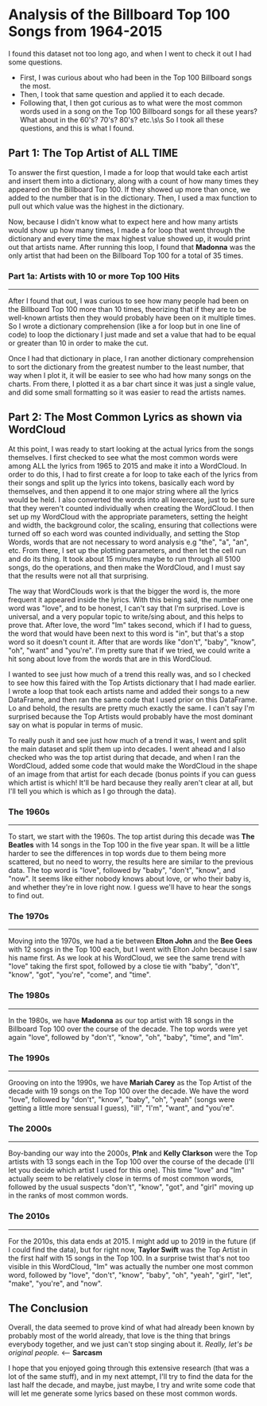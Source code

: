 # Analysis of the Billboard Top 100 Songs from 1964-2015 

I found this dataset not too long ago, and when I went to check it out I had some questions.

- First, I was curious about who had been in the Top 100 Billboard songs the most.
- Then, I took that same question and applied it to each decade.
- Following that, I then got curious as to what were the most common words used in a song on the Top 100 Billboard songs for all these years? What about in the 60's? 70's? 80's? etc.\s\s
So I took all these questions, and this is what I found.

## Part 1: The Top Artist of ALL TIME

To answer the first question, I made a for loop that would take each artist and insert them into a dictionary, along with a count of how many times they appeared on the Billboard Top 100. If they showed up more than once, we added to the number that is in the dictionary. Then, I used a max function to pull out which value was the highest in the dictionary. 

Now, because I didn't know what to expect here and how many artists would show up how many times, I made a for loop that went through the dictionary and every time the max highest value showed up, it would print out that artists name. After running this loop, I found that __Madonna__ was the only artist that had been on the Billboard Top 100 for a total of 35 times.

### Part 1a: Artists with 10 or more Top 100 Hits
--- 
After I found that out, I was curious to see how many people had been on the Billboard Top 100 more than 10 times, theorizing that if they are to be well-known artists then they would probably have been on it multiple times. So I wrote a dictionary comprehension (like a for loop but in one line of code) to loop the dictionary I just made and set a value that had to be equal or greater than 10 in order to make the cut.

Once I had that dictionary in place, I ran another dictionary comprehension to sort the dictionary from the greatest number to the least number, that way when I plot it, it will be easier to see who had how many songs on the charts. From there, I plotted it as a bar chart since it was just a single value, and did some small formatting so it was easier to read the artists names.


## Part 2: The Most Common Lyrics as shown via WordCloud

At this point, I was ready to start looking at the actual lyrics from the songs themselves. I first checked to see what the most common words were among ALL the lyrics from 1965 to 2015 and make it into a WordCloud. In order to do this, I had to first create a for loop to take each of the lyrics from their songs and split up the lyrics into tokens, basically each word by themselves, and then append it to one major string where all the lyrics would be held. I also converted the words into all lowercase, just to be sure that they weren't counted individually when creating the WordCloud. I then set up my WordCloud with the appropriate parameters, setting the height and width, the background color, the scaling, ensuring that collections were turned off so each word was counted individually, and setting the Stop Words, words that are not necessary to word analysis e.g "the", "a", "an", etc. From there, I set up the plotting parameters, and then let the cell run and do its thing. It took about 15 minutes maybe to run through all 5100 songs, do the operations, and then make the WordCloud, and I must say that the results were not all that surprising.

The way that WordClouds work is that the bigger the word is, the more frequent it appeared inside the lyrics. With this being said, the number one word was "love", and to be honest, I can't say that I'm surprised. Love is universal, and a very popular topic to write/sing about, and this helps to prove that. After love, the word "Im" takes second, which if I had to guess, the word that would have been next to this word is "in", but that's a stop word so it doesn't count it. After that are words like "don't", "baby", "know", "oh", "want" and "you're". I'm pretty sure that if we tried, we could write a hit song about love from the words that are in this WordCloud.

I wanted to see just how much of a trend this really was, and so I checked to see how this faired with the Top Artists dictionary that I had made earlier. I wrote a loop that took each artists name and added their songs to a new DataFrame, and then ran the same code that I used prior on this DataFrame. Lo and behold, the results are pretty much exactly the same. I can't say I'm surprised because the Top Artists would probably have the most dominant say on what is popular in terms of music.

To really push it and see just how much of a trend it was, I went and split the main dataset and split them up into decades. I went ahead and I also checked who was the top artist during that decade, and when I ran the WordCloud, added some code that would make the WordCloud in the shape of an image from that artist for each decade (bonus points if you can guess which artist is which! It'll be hard because they really aren't clear at all, but I'll tell you which is which as I go through the data).

### The 1960s
---
To start, we start with the 1960s. The top artist during this decade was __The Beatles__ with 14 songs in the Top 100 in the five year span. It will be a little harder to see the differences in top words due to them being more scattered, but no need to worry, the results here are similar to the previous data. The top word is "love", followed by "baby", "don't", "know", and "now". It seems like either nobody knows about love, or who their baby is, and whether they're in love right now. I guess we'll have to hear the songs to find out.


### The 1970s
---
Moving into the 1970s, we had a tie between __Elton John__ and the __Bee Gees__ with 12 songs in the Top 100 each, but I went with Elton John because I saw his name first. As we look at his WordCloud, we see the same trend with "love" taking the first spot, followed by a close tie with "baby", "don't", "know", "got", "you're", "come", and "time".


### The 1980s
---
In the 1980s, we have __Madonna__ as our top artist with 18 songs in the Billboard Top 100 over the course of the decade. The top words were yet again "love", followed by "don't", "know", "oh", "baby", "time", and "Im".


### The 1990s
---
Grooving on into the 1990s, we have __Mariah Carey__ as the Top Artist of the decade with 19 songs on the Top 100 over the decade. We have the word "love", followed by "don't", "know", "baby", "oh", "yeah" (songs were getting a little more sensual I guess), "ill", "I'm", "want", and "you're".


### The 2000s
---
Boy-banding our way into the 2000s, __P!nk__ and __Kelly Clarkson__ were the Top artists with 13 songs each in the Top 100 over the course of the decade (I'll let you decide which artist I used for this one). This time "love" and "Im" actually seem to be relatively close in terms of most common words, followed by the usual suspects "don't", "know", "got", and "girl" moving up in the ranks of most common words. 

### The 2010s
---
For the 2010s, this data ends at 2015. I might add up to 2019 in the future (if I could find the data), but for right now, __Taylor Swift__ was the Top Artist in the first half with 15 songs in the Top 100. In a surprise twist that's not too visible in this WordCloud, "Im" was actually the number one most common word, followed by "love", "don't", "know", "baby", "oh", "yeah", "girl", "let", "make", "you're", and "now".


## The Conclusion

Overall, the data seemed to prove kind of what had already been known by probably most of the world already, that love is the thing that brings everybody together, and we just can't stop singing about it. *Really, let's be original people.* <-- __Sarcasm__

I hope that you enjoyed going through this extensive research (that was a lot of the same stuff), and in my next attempt, I'll try to find the data for the last half the decade, and maybe, just maybe, I try and write some code that will let me generate some lyrics based on these most common words.
